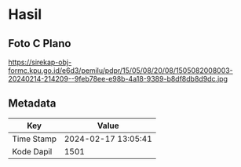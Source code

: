 # Hasil

## Foto C Plano

https://sirekap-obj-formc.kpu.go.id/e6d3/pemilu/pdpr/15/05/08/20/08/1505082008003-20240214-214209--9feb78ee-e98b-4a18-9389-b8df8db8d9dc.jpg


## Metadata

| Key        | Value               |
| ---------- | ------------------- |
| Time Stamp | 2024-02-17 13:05:41 |
| Kode Dapil | 1501                |



